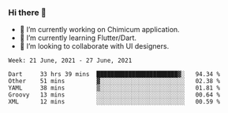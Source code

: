 ### Hi there 👋

<!--
**devcat37/devcat37** is a ✨ _special_ ✨ repository because its `README.md` (this file) appears on your GitHub profile.-->


- 🔭 I’m currently working on Chimicum application.
- 🌱 I’m currently learning Flutter/Dart.
- 👯 I’m looking to collaborate with UI designers.
<!-- - 🤔 I’m looking for help with ... -->

<!--START_SECTION:waka-->
```text
Week: 21 June, 2021 - 27 June, 2021

Dart     33 hrs 39 mins  ███████████████████████▓░   94.34 % 
Other    51 mins         ▓░░░░░░░░░░░░░░░░░░░░░░░░   02.38 % 
YAML     38 mins         ▒░░░░░░░░░░░░░░░░░░░░░░░░   01.81 % 
Groovy   13 mins         ░░░░░░░░░░░░░░░░░░░░░░░░░   00.64 % 
XML      12 mins         ░░░░░░░░░░░░░░░░░░░░░░░░░   00.59 % 
```
<!--END_SECTION:waka-->

